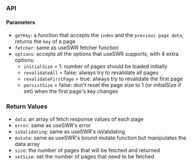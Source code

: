 ### API
#### Parameters
- `getKey`: a function that accepts the `index` and the `previous page data`, returns the `key` of a page
- `fetcher`: same as useSWR fetcher function
- `options`: accepts all the options that useSWR supports, with 4 extra options:
  - `initialSize` = 1: number of pages should be loaded initially
  - `revalidateAll` = false: always try to revalidate all pages
  - `revalidateFirstPage` = true: always try to revalidate the first page
  - `persistSize` = false: don't reset the page size to 1 (or initialSize if set) when the first page's key changes
### Return Values
- `data`: an array of fetch response values of each page
- `error`: same as useSWR's error
- `isValidating`: same as useSWR's isValidating
- `mutate`: same as useSWR's bound mutate function but manipulates the data array
- `size`: the number of pages that will be fetched and returned
- `setSize`: set the number of pages that need to be fetched